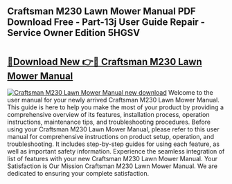 ## Craftsman M230 Lawn Mower Manual PDF Download Free - Part-13j User Guide Repair - Service Owner Edition 5HGSV

# <h2><a href="http://bc42306.oget.top/?id=Craftsman+M230+Lawn+Mower+Manual">🔗Download New 👉🔴 Craftsman M230 Lawn Mower Manual</a></h2>

[![Craftsman M230 Lawn Mower Manual new download](https://i.imgur.com/5g1atiW.png)](http://bc42306.oget.top/?id=Craftsman+M230+Lawn+Mower+Manual)
Welcome to the user manual for your newly arrived Craftsman M230 Lawn Mower Manual. This guide is here to help you make the most of your product by providing a comprehensive overview of its features, installation process, operation instructions, maintenance tips, and troubleshooting procedures. Before using your Craftsman M230 Lawn Mower Manual, please refer to this user manual for comprehensive instructions on product setup, operation, and troubleshooting. It includes step-by-step guides for using each feature, as well as important safety information. Experience the seamless integration of list of features with your new Craftsman M230 Lawn Mower Manual. Your Satisfaction is Our Mission Craftsman M230 Lawn Mower Manual. We are dedicated to ensuring your complete satisfaction.
